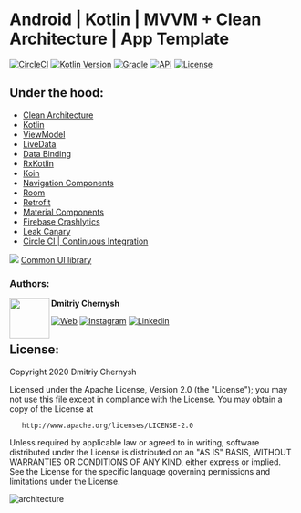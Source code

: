 # Android | Kotlin | MVVM + Clean Architecture | App Template

[![CircleCI](https://circleci.com/gh/mobiledevpro/Android-Kotlin-MVVM-Template.svg?style=shield)](https://circleci.com/gh/mobiledevpro/Android-Kotlin-MVVM-Template
)
[![Kotlin Version](https://img.shields.io/badge/kotlin-1.4.0-blue.svg)](http://kotlinlang.org/)
[![Gradle](https://img.shields.io/badge/gradle-6.5-blue.svg)](https://lv.binarybabel.org/catalog/gradle/latest)
[![API](https://img.shields.io/badge/API-21%2B-blue.svg?style=flat)](https://android-arsenal.com/api?level=21)
[![License](https://img.shields.io/badge/License-Apache%202.0-lightgrey.svg)](http://www.apache.org/licenses/LICENSE-2.0)

## Under the hood:
* [Clean Architecture](https://user-images.githubusercontent.com/5750211/78999938-56aeff80-7b54-11ea-86bf-da4e52a5ccfe.png)
* [Kotlin](https://developer.android.com/kotlin)
* [ViewModel](https://developer.android.com/topic/libraries/architecture/viewmodel)
* [LiveData](https://developer.android.com/topic/libraries/architecture/livedata)
* [Data Binding](https://developer.android.com/topic/libraries/data-binding)
* [RxKotlin](https://github.com/ReactiveX/RxKotlin)
* [Koin](https://insert-koin.io/)
* [Navigation Components](https://developer.android.com/guide/navigation/)
* [Room](https://developer.android.com/topic/libraries/architecture/room)
* [Retrofit](https://square.github.io/retrofit/)
* [Material Components](https://github.com/material-components/material-components-android)
* [Firebase Crashlytics](https://firebase.google.com/docs/crashlytics)
* [Leak Canary](https://square.github.io/leakcanary/)
* [Circle CI | Continuous Integration](https://circleci.com/gh/mobile-dev-pro/AppTemplate)

[![](https://jitpack.io/v/mobile-dev-pro/commons-ui.svg)](https://jitpack.io/#mobile-dev-pro/commons-ui) [Common UI library](https://github.com/mobiledevpro/Android-Kotlin-MVVM-Template/tree/master/common-ui)
  
    
      

### Authors:

<a href="https://www.instagram.com/mobiledevpro/" target="_blank">
  <img src="https://s.gravatar.com/avatar/72c649d298a8f0f088fd0850e19b9147?s=400" width="70" align="left">
</a>

**Dmitriy Chernysh**

[![Web](https://img.shields.io/badge/-web-grey?logo=appveyor)](http://mobile-dev.pro/)
[![Instagram](https://img.shields.io/badge/-instagram-grey?logo=instagram)](https://www.instagram.com/mobiledevpro/)
[![Linkedin](https://img.shields.io/badge/-linkedin-grey?logo=linkedin)](https://www.linkedin.com/in/dmitriychernysh/)


## License:

   Copyright 2020 Dmitriy Chernysh

   Licensed under the Apache License, Version 2.0 (the "License");
   you may not use this file except in compliance with the License.
   You may obtain a copy of the License at

       http://www.apache.org/licenses/LICENSE-2.0

   Unless required by applicable law or agreed to in writing, software
   distributed under the License is distributed on an "AS IS" BASIS,
   WITHOUT WARRANTIES OR CONDITIONS OF ANY KIND, either express or implied.
   See the License for the specific language governing permissions and
   limitations under the License.


![architecture](https://user-images.githubusercontent.com/5750211/78999938-56aeff80-7b54-11ea-86bf-da4e52a5ccfe.png)
